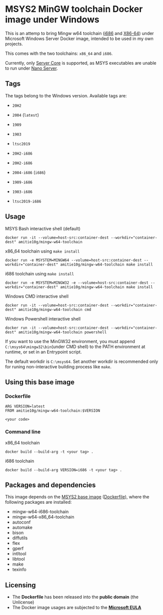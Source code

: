 # MSYS2 MinGW toolchain Docker image under Windows
This is an attemp to bring Mingw w64 toolchain ([i686](https://packages.msys2.org/group/mingw-w64-i686-toolchain) and [X86-64](https://packages.msys2.org/group/mingw-w64-x86_64-toolchain)) under Microsoft Windows Server Docker image, intended to be used in my own projects.

This comes with the two toolchains: ``x86_64`` and ``i686``.

Currently, only [Server Core](https://hub.docker.com/_/microsoft-windows-servercore) is supported, as MSYS executables are unable to run under [Nano Server](https://hub.docker.com/_/microsoft-windows-nanoserver).

## Tags
The tags belong to the Windows version. Available tags are:

* ``20H2``	
* ``2004`` (``latest``)
* ``1909``
* ``1903``
* ``ltsc2019``

* ``20H2-i686``
* ``20H2-i686``
* ``2004-i686`` (``i686``)
* ``1909-i686``
* ``1903-i686``
* ``ltsc2019-i686``

## Usage
MSYS Bash interactive shell (default)
```
docker run -it --volume=host-src:container-dest --workdir="container-dest" amitie10g/mingw-w64-toolchain
```

x86_64 toolchain using ``make install``
```
docker run -e MSYSTEM=MINGW64 --volume=host-src:container-dest --workdir="container-dest" amitie10g/mingw-w64-toolchain make install
```

i686 toolchain using ``make install``
```
docker run -e MSYSTEM=MINGW32 -e --volume=host-src:container-dest --workdir="container-dest" amitie10g/mingw-w64-toolchain make install
```

Windows CMD interactive shell
```
docker run -it --volume=host-src:container-dest --workdir="container-dest" amitie10g/mingw-w64-toolchain cmd
```

Windows Powershell interactive shell
```
docker run -it --volume=host-src:container-dest --workdir="container-dest" amitie10g/mingw-w64-toolchain powershell
```

If you want to use the MinGW32 environment, you must append ``C:\msys64\mingw32\bin``(under CMD shell) to the PATH environment at runtime, or set in an Entrypoint script.

The default workdir is ``C:\msys64``. Set another workdir is recommended only for runing non-interactive building process like ``make``.

## Using this base image
### Dockerfile
```
ARG VERSION=latest
FROM amitie10g/mingw-w64-toolchain:$VERSION

<your code>
```

### Command line

x86_64 toolchain
```
docker build --build-arg -t <your tag> .
```

i686 toolchain
```
docker build --build-arg VERSION=i686 -t <your tag> .
```

## Packages and dependencies
This image depends on the [MSYS2 base image](https://hub.docker.com/repository/docker/amitie10g/msys2) ([Dockerfile](https://github.com/Amitie10g/docker-msys2/blob/servercore/Dockerfile)), where the following packages are installed:

* mingw-w64-i686-toolchain
* mingw-w64-x86_64-toolchain
* autoconf
* automake
* bison
* diffutils
* flex
* gperf
* intltool
* libtool
* make
* texinfo

## Licensing
* The **Dockerfile** has been released into the **public domain** (the Unlicense)
* The Docker image usages are subjected to the **[Microsoft EULA](https://docs.microsoft.com/en-us/virtualization/windowscontainers/images-eula)**
